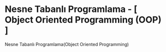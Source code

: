 # Nesne Tabanlı Programlama - [ Object Oriented Programming (OOP) ]
Nesne Tabanlı Programlama(Object Oriented Programming)

